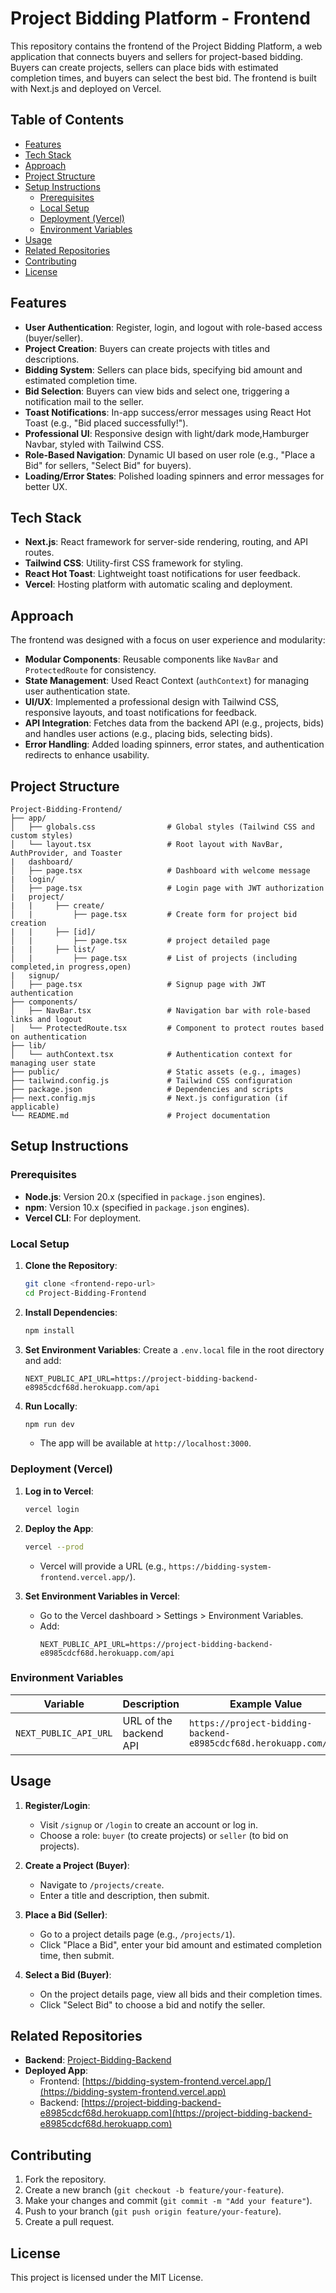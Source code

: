# Project Bidding Platform - Frontend
This repository contains the frontend of the Project Bidding Platform, a web application that connects buyers and sellers for project-based bidding. Buyers can create projects, sellers can place bids with estimated completion times, and buyers can select the best bid. The frontend is built with Next.js and deployed on Vercel.

## Table of Contents
- [Features](#features)
- [Tech Stack](#tech-stack)
- [Approach](#approach)
- [Project Structure](#project-structure)
- [Setup Instructions](#setup-instructions)
  - [Prerequisites](#prerequisites)
  - [Local Setup](#local-setup)
  - [Deployment (Vercel)](#deployment-vercel)
  - [Environment Variables](#environment-variables)
- [Usage](#usage)
- [Related Repositories](#related-repositories)
- [Contributing](#contributing)
- [License](#license)

## Features
- **User Authentication**: Register, login, and logout with role-based access (buyer/seller).
- **Project Creation**: Buyers can create projects with titles and descriptions.
- **Bidding System**: Sellers can place bids, specifying bid amount and estimated completion time.
- **Bid Selection**: Buyers can view bids and select one, triggering a notification mail to the seller.
- **Toast Notifications**: In-app success/error messages using React Hot Toast (e.g., "Bid placed successfully!").
- **Professional UI**: Responsive design with light/dark mode,Hamburger Navbar, styled with Tailwind CSS.
- **Role-Based Navigation**: Dynamic UI based on user role (e.g., "Place a Bid" for sellers, "Select Bid" for buyers).
- **Loading/Error States**: Polished loading spinners and error messages for better UX.

## Tech Stack
- **Next.js**: React framework for server-side rendering, routing, and API routes.
- **Tailwind CSS**: Utility-first CSS framework for styling.
- **React Hot Toast**: Lightweight toast notifications for user feedback.
- **Vercel**: Hosting platform with automatic scaling and deployment.

## Approach
The frontend was designed with a focus on user experience and modularity:
- **Modular Components**: Reusable components like `NavBar` and `ProtectedRoute` for consistency.
- **State Management**: Used React Context (`authContext`) for managing user authentication state.
- **UI/UX**: Implemented a professional design with Tailwind CSS, responsive layouts, and toast notifications for feedback.
- **API Integration**: Fetches data from the backend API (e.g., projects, bids) and handles user actions (e.g., placing bids, selecting bids).
- **Error Handling**: Added loading spinners, error states, and authentication redirects to enhance usability.

## Project Structure
```
Project-Bidding-Frontend/
├── app/
│   ├── globals.css                # Global styles (Tailwind CSS and custom styles)
│   └── layout.tsx                 # Root layout with NavBar, AuthProvider, and Toaster
|   dashboard/
│   ├── page.tsx                   # Dashboard with welcome message
|   login/
│   ├── page.tsx                   # Login page with JWT authorization
|   project/
|   |     ├── create/
│   |         ├── page.tsx         # Create form for project bid creation
|   |     ├── [id]/
│   |         ├── page.tsx         # project detailed page
|   |     ├── list/
│   |         ├── page.tsx         # List of projects (including completed,in progress,open)
|   signup/
│   ├── page.tsx                   # Signup page with JWT authentication
├── components/
│   ├── NavBar.tsx                 # Navigation bar with role-based links and logout
│   └── ProtectedRoute.tsx         # Component to protect routes based on authentication
├── lib/
│   └── authContext.tsx            # Authentication context for managing user state
├── public/                        # Static assets (e.g., images)
├── tailwind.config.js             # Tailwind CSS configuration
├── package.json                   # Dependencies and scripts
├── next.config.mjs                # Next.js configuration (if applicable)
└── README.md                      # Project documentation
```
## Setup Instructions

### Prerequisites
- **Node.js**: Version 20.x (specified in `package.json` engines).
- **npm**: Version 10.x (specified in `package.json` engines).
- **Vercel CLI**: For deployment.

### Local Setup
1. **Clone the Repository**:
   ```bash
   git clone <frontend-repo-url>
   cd Project-Bidding-Frontend
   ```

2. **Install Dependencies**:
   ```bash
   npm install
   ```

3. **Set Environment Variables**:
   Create a `.env.local` file in the root directory and add:
   ```
   NEXT_PUBLIC_API_URL=https://project-bidding-backend-e8985cdcf68d.herokuapp.com/api
   ```

4. **Run Locally**:
   ```bash
   npm run dev
   ```
   - The app will be available at `http://localhost:3000`.

### Deployment (Vercel)
1. **Log in to Vercel**:
   ```bash
   vercel login
   ```

2. **Deploy the App**:
   ```bash
   vercel --prod
   ```
   - Vercel will provide a URL (e.g., `https://bidding-system-frontend.vercel.app/`).

3. **Set Environment Variables in Vercel**:
   - Go to the Vercel dashboard > Settings > Environment Variables.
   - Add:
     ```
     NEXT_PUBLIC_API_URL=https://project-bidding-backend-e8985cdcf68d.herokuapp.com/api
     ```

### Environment Variables
| Variable             | Description                              | Example Value                                  |
|----------------------|------------------------------------------|------------------------------------------------|
| `NEXT_PUBLIC_API_URL` | URL of the backend API                  | `https://project-bidding-backend-e8985cdcf68d.herokuapp.com/api` |

## Usage
1. **Register/Login**:
   - Visit `/signup` or `/login` to create an account or log in.
   - Choose a role: `buyer` (to create projects) or `seller` (to bid on projects).

2. **Create a Project (Buyer)**:
   - Navigate to `/projects/create`.
   - Enter a title and description, then submit.

3. **Place a Bid (Seller)**:
   - Go to a project details page (e.g., `/projects/1`).
   - Click "Place a Bid", enter your bid amount and estimated completion time, then submit.

4. **Select a Bid (Buyer)**:
   - On the project details page, view all bids and their completion times.
   - Click "Select Bid" to choose a bid and notify the seller.

## Related Repositories
- **Backend**: [Project-Bidding-Backend](https://github.com/JoyelV/bidding-management-backend.git) 
- **Deployed App**:
  - Frontend: [https://bidding-system-frontend.vercel.app/](https://bidding-system-frontend.vercel.app)
  - Backend: [https://project-bidding-backend-e8985cdcf68d.herokuapp.com](https://project-bidding-backend-e8985cdcf68d.herokuapp.com)

## Contributing
1. Fork the repository.
2. Create a new branch (`git checkout -b feature/your-feature`).
3. Make your changes and commit (`git commit -m "Add your feature"`).
4. Push to your branch (`git push origin feature/your-feature`).
5. Create a pull request.

## License
This project is licensed under the MIT License.
```